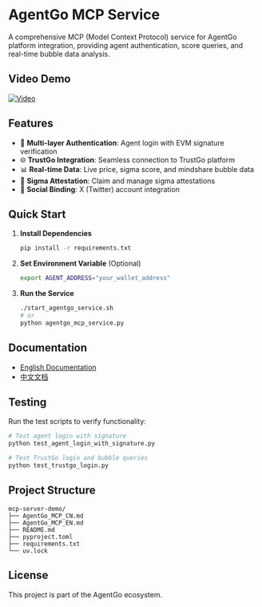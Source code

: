# AgentGo MCP Service

A comprehensive MCP (Model Context Protocol) service for AgentGo platform integration, providing agent authentication, score queries, and real-time bubble data analysis.
## Video Demo
[![Video](https://raw.githubusercontent.com/Quan3Xin/AgentGoMcp_Demo/refs/heads/main/video.png)](https://www.youtube.com/embed/rKFAPkludaw)

## Features

- 🔐 **Multi-layer Authentication**: Agent login with EVM signature verification
- 🌐 **TrustGo Integration**: Seamless connection to TrustGo platform
- 📊 **Real-time Data**: Live price, sigma score, and mindshare bubble data
- 🎯 **Sigma Attestation**: Claim and manage sigma attestations
- 🔗 **Social Binding**: X (Twitter) account integration

## Quick Start

1. **Install Dependencies**
   ```bash
   pip install -r requirements.txt
   ```

2. **Set Environment Variable** (Optional)
   ```bash
   export AGENT_ADDRESS="your_wallet_address"
   ```

3. **Run the Service**
   ```bash
   ./start_agentgo_service.sh
   # or
   python agentgo_mcp_service.py
   ```

## Documentation

- [English Documentation](./AgentGo_MCP_Service_README_EN.md)
- [中文文档](./AgentGo_MCP_Service_README.md)

## Testing

Run the test scripts to verify functionality:

```bash
# Test agent login with signature
python test_agent_login_with_signature.py

# Test TrustGo login and bubble queries
python test_trustgo_login.py
```

## Project Structure

```
mcp-server-demo/
├── AgentGo_MCP_CN.md
├── AgentGo_MCP_EN.md
├── README.md
├── pyproject.toml
├── requirements.txt
└── uv.lock
```

## License

This project is part of the AgentGo ecosystem.
